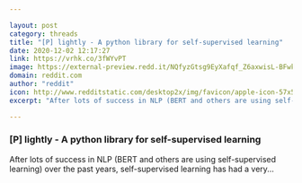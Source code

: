 ```yaml
---

layout: post
category: threads
title: "[P] lightly - A python library for self-supervised learning"
date: 2020-12-02 12:17:27
link: https://vrhk.co/3fWYvPT
image: https://external-preview.redd.it/NQfyzGtsg9EyXafqf_Z6axwisL-BFwkflXoV3UPQI6Q.jpg?width=400&height=209.42408377&auto=webp&crop=400:209.42408377,smart&s=67f93659c83c51a63f1dde5f1d4793f868c336c7
domain: reddit.com
author: "reddit"
icon: http://www.redditstatic.com/desktop2x/img/favicon/apple-icon-57x57.png
excerpt: "After lots of success in NLP (BERT and others are using self-supervised learning) over the past years, self-supervised learning has had a very..."

---
```


### [P] lightly - A python library for self-supervised learning

After lots of success in NLP (BERT and others are using self-supervised learning) over the past years, self-supervised learning has had a very...